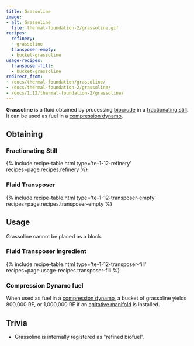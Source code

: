 ```yaml
---
title: Grassoline
image:
- alt: Grassoline
  file: thermal-foundation-2/grassoline.gif
recipes:
  refinery:
  - grassoline
  transposer-empty:
  - bucket-grassoline
usage-recipes:
  transposer-fill:
  - bucket-grassoline
redirect_from:
- /docs/thermal-foundation/grassoline/
- /docs/thermal-foundation-2/grassoline/
- /docs/1.12/thermal-foundation-2/grassoline/
---
```


**Grassoline** is a fluid obtained by processing
[biocrude](/docs/1.12/thermal-foundation/biocrude/) in a [fractionating
still](/docs/1.12/thermal-expansion/fractionating-still/). It can be used as fuel in
a [compression dynamo](/docs/1.12/thermal-expansion/compression-dynamo/).


Obtaining
---------

### Fractionating Still
{% include recipe-table.html type='te-1-12-refinery' recipes=page.recipes.refinery %}

### Fluid Transposer
{% include recipe-table.html type='te-1-12-transposer-empty' recipes=page.recipes.transposer-empty %}


Usage
-----

Grassoline cannot be placed as a block.

### Fluid Transposer ingredient
{% include recipe-table.html type='te-1-12-transposer-fill' recipes=page.usage-recipes.transposer-fill %}

### Compression Dynamo fuel
When used as fuel in a [compression
dynamo](/docs/1.12/thermal-expansion/compression-dynamo/), a bucket of grassoline
yields 800,000 RF, or 1,000,000 RF if an [agitative
manifold](/docs/1.12/thermal-expansion/augment-agitative-manifold/) is installed.


Trivia
------

* Grassoline is internally registered as "refined biofuel".
